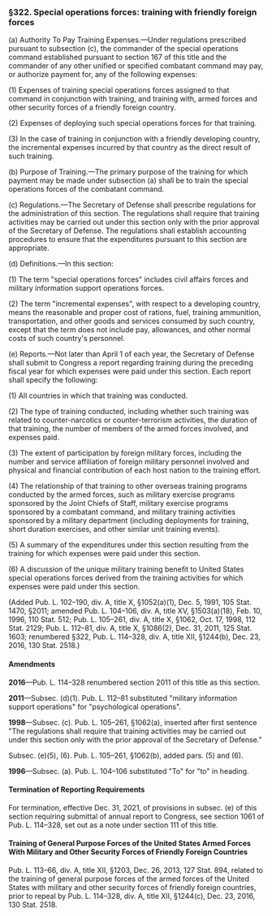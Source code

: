 ### §322. Special operations forces: training with friendly foreign forces ###

(a) Authority To Pay Training Expenses.—Under regulations prescribed pursuant to subsection (c), the commander of the special operations command established pursuant to section 167 of this title and the commander of any other unified or specified combatant command may pay, or authorize payment for, any of the following expenses:

(1) Expenses of training special operations forces assigned to that command in conjunction with training, and training with, armed forces and other security forces of a friendly foreign country.

(2) Expenses of deploying such special operations forces for that training.

(3) In the case of training in conjunction with a friendly developing country, the incremental expenses incurred by that country as the direct result of such training.

(b) Purpose of Training.—The primary purpose of the training for which payment may be made under subsection (a) shall be to train the special operations forces of the combatant command.

(c) Regulations.—The Secretary of Defense shall prescribe regulations for the administration of this section. The regulations shall require that training activities may be carried out under this section only with the prior approval of the Secretary of Defense. The regulations shall establish accounting procedures to ensure that the expenditures pursuant to this section are appropriate.

(d) Definitions.—In this section:

(1) The term "special operations forces" includes civil affairs forces and military information support operations forces.

(2) The term "incremental expenses", with respect to a developing country, means the reasonable and proper cost of rations, fuel, training ammunition, transportation, and other goods and services consumed by such country, except that the term does not include pay, allowances, and other normal costs of such country's personnel.

(e) Reports.—Not later than April 1 of each year, the Secretary of Defense shall submit to Congress a report regarding training during the preceding fiscal year for which expenses were paid under this section. Each report shall specify the following:

(1) All countries in which that training was conducted.

(2) The type of training conducted, including whether such training was related to counter-narcotics or counter-terrorism activities, the duration of that training, the number of members of the armed forces involved, and expenses paid.

(3) The extent of participation by foreign military forces, including the number and service affiliation of foreign military personnel involved and physical and financial contribution of each host nation to the training effort.

(4) The relationship of that training to other overseas training programs conducted by the armed forces, such as military exercise programs sponsored by the Joint Chiefs of Staff, military exercise programs sponsored by a combatant command, and military training activities sponsored by a military department (including deployments for training, short duration exercises, and other similar unit training events).

(5) A summary of the expenditures under this section resulting from the training for which expenses were paid under this section.

(6) A discussion of the unique military training benefit to United States special operations forces derived from the training activities for which expenses were paid under this section.

(Added Pub. L. 102–190, div. A, title X, §1052(a)(1), Dec. 5, 1991, 105 Stat. 1470, §2011; amended Pub. L. 104–106, div. A, title XV, §1503(a)(18), Feb. 10, 1996, 110 Stat. 512; Pub. L. 105–261, div. A, title X, §1062, Oct. 17, 1998, 112 Stat. 2129; Pub. L. 112–81, div. A, title X, §1086(2), Dec. 31, 2011, 125 Stat. 1603; renumbered §322, Pub. L. 114–328, div. A, title XII, §1244(b), Dec. 23, 2016, 130 Stat. 2518.)

#### Amendments ####

**2016**—Pub. L. 114–328 renumbered section 2011 of this title as this section.

**2011**—Subsec. (d)(1). Pub. L. 112–81 substituted "military information support operations" for "psychological operations".

**1998**—Subsec. (c). Pub. L. 105–261, §1062(a), inserted after first sentence "The regulations shall require that training activities may be carried out under this section only with the prior approval of the Secretary of Defense."

Subsec. (e)(5), (6). Pub. L. 105–261, §1062(b), added pars. (5) and (6).

**1996**—Subsec. (a). Pub. L. 104–106 substituted "To" for "to" in heading.

#### Termination of Reporting Requirements ####

For termination, effective Dec. 31, 2021, of provisions in subsec. (e) of this section requiring submittal of annual report to Congress, see section 1061 of Pub. L. 114–328, set out as a note under section 111 of this title.

#### Training of General Purpose Forces of the United States Armed Forces With Military and Other Security Forces of Friendly Foreign Countries ####

Pub. L. 113–66, div. A, title XII, §1203, Dec. 26, 2013, 127 Stat. 894, related to the training of general purpose forces of the armed forces of the United States with military and other security forces of friendly foreign countries, prior to repeal by Pub. L. 114–328, div. A, title XII, §1244(c), Dec. 23, 2016, 130 Stat. 2518.